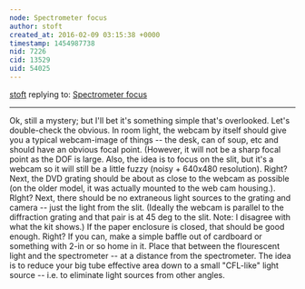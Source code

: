 ```yaml
---
node: Spectrometer focus
author: stoft
created_at: 2016-02-09 03:15:38 +0000
timestamp: 1454987738
nid: 7226
cid: 13529
uid: 54025
---
```




[stoft](../profile/stoft) replying to: [Spectrometer focus](../notes/stoft/05-03-2013/spectrometer-focus)

----
Ok, still a mystery; but I'll bet it's something simple that's overlooked. Let's double-check the obvious. In room light, the webcam by itself should give you a typical webcam-image of things -- the desk, can of soup, etc and should have an obvious focal point. (However, it will not be a sharp focal point as the DOF is large. Also, the idea is to focus on the slit, but it's a webcam so it will still be a little fuzzy (noisy + 640x480 resolution). Right? Next, the DVD grating should be about as close to the webcam as possible (on the older model, it was actually mounted to the web cam housing.). RIght? Next, there should be no extraneous light sources to the grating and camera -- just the light from the slit. (Ideally the webcam is parallel to the diffraction grating and that pair is at 45 deg to the slit. Note: I disagree with what the kit shows.) If the paper enclosure is closed, that should be good enough. Right? If you can, make a simple baffle out of cardboard or something with 2-in or so home in it. Place that between the flourescent light and the spectrometer -- at a distance from the spectrometer. The idea is to reduce your big tube effective area down to a small "CFL-like" light source -- i.e. to eliminate light sources from other angles.